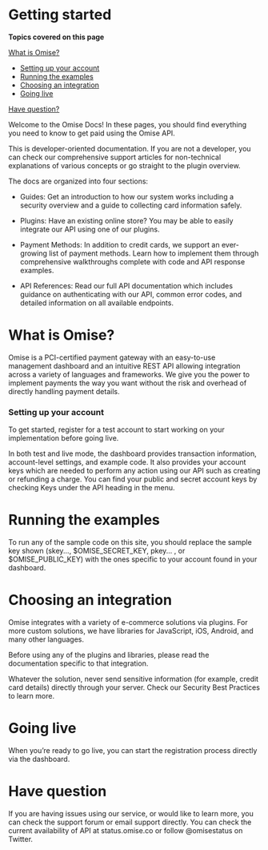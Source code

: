 # Getting started

**Topics covered on this page**

[What is Omise?](#WhatIs)

- [Setting up your account](#SetUp)
- [Running the examples](#RunExample)
- [Choosing an integration](#ChoosingIntegration)
- [Going live](#GoingLive)

[Have question?](#Question)


Welcome to the Omise Docs! In these pages, you should find everything you need to know to get paid using the Omise API.

This is developer-oriented documentation. If you are not a developer, you can check our comprehensive support articles for non-technical explanations of various concepts or go straight to the plugin overview.

The docs are organized into four sections:
- Guides: Get an introduction to how our system works including a security overview and a guide to collecting card information safely.

- Plugins: Have an existing online store? You may be able to easily integrate our API using one of our plugins.

- Payment Methods: In addition to credit cards, we support an ever-growing list of payment methods. Learn how to implement them through comprehensive walkthroughs complete with code and API response examples.

- API References: Read our full API documentation which includes guidance on authenticating with our API, common error codes, and detailed information on all available endpoints.

<a name="WhatIs" id="whatis"></a>
# What is Omise?

Omise is a PCI-certified payment gateway with an easy-to-use management dashboard and an intuitive REST API allowing integration across a variety of languages and frameworks. We give you the power to implement payments the way you want without the risk and overhead of directly handling payment details.

<a name="SetUp" id="setup"></a>
### Setting up your account

To get started, register for a test account to start working on your implementation before going live.

In both test and live mode, the dashboard provides transaction information, account-level settings, and example code. It also provides your account keys which are needed to perform any action using our API such as creating or refunding a charge. You can find your public and secret account keys by checking Keys under the API heading in the menu.

<a name="RunExample" id="runexample"></a>
# Running the examples
To run any of the sample code on this site, you should replace the sample key shown (skey..., $OMISE_SECRET_KEY, pkey... , or $OMISE_PUBLIC_KEY) with the ones specific to your account found in your dashboard.

<a name="ChoosingIntegration" id="choosingintegration"></a>
# Choosing an integration
Omise integrates with a variety of e-commerce solutions via plugins. For more custom solutions, we have libraries for JavaScript, iOS, Android, and many other languages.

Before using any of the plugins and libraries, please read the documentation specific to that integration.

Whatever the solution, never send sensitive information (for example, credit card details) directly through your server. Check our Security Best Practices to learn more.

<a name="GoingLive" id="goinglive"></a>
# Going live
When you’re ready to go live, you can start the registration process directly via the dashboard.

<a name="Question" id="question"></a>
# Have question
If you are having issues using our service, or would like to learn more, you can check the support forum or email support directly. You can check the current availability of API at status.omise.co or follow @omisestatus on Twitter.